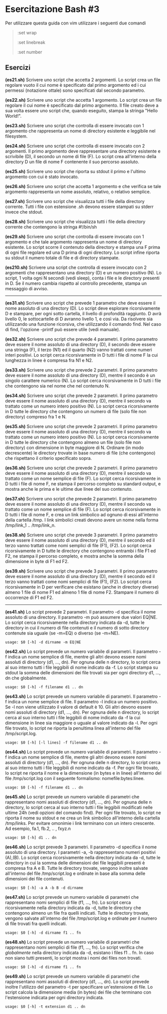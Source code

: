 # Esercitazione Bash #3
Per utilizzare questa guida con vim utilizzare i seguenti due comandi 

>:set wrap 
>
>:set linebreak
>
>:set number

## Esercizi
**(es21.sh)** Scrivere uno script che accetta 2 argomenti. Lo script crea un file regolare vuoto il cui nome è specificato dal primo argomento ed i cui permessi (notazione ottale) sono specificati dal secondo parametro.

**(es22.sh)** Scrivere uno script che accetta 1 argomento. Lo script crea un file regolare il cui nome è specificato dal primo argomento. Il file creato deve a sua volta essere uno script che, quando eseguito, stampa la stringa "Hello World!".

**(es23.sh)** Scrivere uno script che controlla di essere invocato con 1 argomento che rappresenta un nome di directory esistente e leggibile nel filesystem.

**(es24.sh)** Scrivere uno script che controlla di essere invocato con 2 argomenti. Il primo argomento deve rappresentare una directory esistente e scrivibile (D), il secondo un nome di file (F). Lo script crea all'interno della directory D un file di nome F contenente il suo percorso assoluto.

**(es25.sh)** Scrivere uno script che riporta su stdout il primo e l'ultimo argomento con cui è stato invocato.

**(es26.sh)** Scrivere uno script che accetta 1 argomento e che verifica se tale argomento rappresenta un nome assoluto, relativo, o relativo semplice.

**(es27.sh)** Scrivere uno script che visualizza tutti i file della directory corrente. Tutti i file con estensione .sh devono essere stampati su stderr invece che stdout. 

**(es28.sh)** Scrivere uno script che visualizza tutti i file della directory corrente che contengono la stringa #!/bin/sh

**(es29.sh)** Scrivere uno script che controlla di essere invocato con 1 argomento e che tale argomento rappresenta un nome di directory esistente. Lo script scorre il contenuto della directory e stampa una F prima di ogni file regolare ed una D prima di ogni directory. Lo script infine riporta su stdout il numero totale di file e di directory stampate.

**(es210.sh)** Scrivere una script che controlla di essere invocato con 2 argomenti che rappresentano una directory (D) e un numero positivo (N). Lo script, 1 volta ogni N secondi (vedi sleep), conta i file e le directory presenti in D. Se il numero cambia rispetto al controllo precedente, stampa un messaggio di avviso.

---

**(es31.sh)** Scrivere uno script che prevede 1 parametro che deve essere il nome assoluto di una directory (D). Lo script deve esplorare ricorsivamente D e stampare, per ogni sotto cartella, il livello di profondità raggiunto. D avrà livello 0, le sottocartelle di D avranno livello 1, e così via. Da risolvere sia utilizzando una funzione ricorsiva, che utilizzando il comando find. Nel caso di find, l'opzione -printf può essere utile (vedi manuale).

**(es32.sh)** Scrivere uno script che prevede 4 parametri. Il primo parametro deve essere il nome assoluto di una directory (D), il secondo deve essere una stringa (F), il terzo (N1) ed il quarto (N2) vanno trattati come numeri interi positivi. Lo script cerca ricorsivamente in D tutti i file di nome F la cui lunghezza in linee è compresa fra N1 e N2. 

**(es33.sh)** Scrivere uno script che prevede 2 parametri. Il primo parametro deve essere il nome assoluto di una directory (D), mentre il secondo è un singolo carattere numerico (N). Lo script cerca ricorsivamente in D tutti i file che contengono sia nel nome che nel contenuto N.  

**(es34.sh)** Scrivere uno script che prevede 2 parametri. Il primo parametro deve essere il nome assoluto di una directory (D), mentre il secondo va trattato come un numero intero positivo (N). Lo script cerca ricorsivamente in D tutte le directory che contengono un numero di file (solo file non directory) compreso fra 1 e N. 

**(es35.sh)** Scrivere uno script che prevede 2 parametri. Il primo parametro deve essere il nome assoluto di una directory (D), mentre il secondo va trattato come un numero intero positivo (N). Lo script cerca ricorsivamente in D tutte le directory che contengono almeno un file (solo file non directory) con dimensione in byte maggiore di N. Ordinare (in modo decrescente) le directory trovate in base numero di file (che contengono) che rispettano il criterio specificato sopra.

**(es36.sh)** Scrivere uno script che prevede 2 parametri. Il primo parametro deve essere il nome assoluto di una directory (D), mentre il secondo va trattato come un nome semplice di file (F). Lo script cerca ricorsivamente in D tutti i file di nome F, ne stampa il percorso completo su standard output, e mostra anche le prima e le ultime due linee del suo contenuto.

**(es37.sh)** Scrivere uno script che prevede 2 parametri. Il primo parametro deve essere il nome assoluto di una directory (D), mentre il secondo va trattato come un nome semplice di file (F). Lo script cerca ricorsivamente in D tutti i file di nome F, e crea un link simbolico ad ognuno di essi all'interno della cartella /tmp. I link simbolici creati devono avere un nome nella forma /tmp/link_1 .. /tmp/link_n.

**(es38.sh)** Scrivere uno script che prevede 3 parametri. Il primo parametro deve essere il nome assoluto di una directory (D), mentre il secondo ed il terzo vanno trattati come nomi semplici di file (F1), (F2). Lo script cerca ricorsivamente in D tutte le directory che contengono entrambi i file F1 ed F2, ne stampa il percorso completo, e mostra anche la somma della dimensione in byte di F1 ed F2.

**(es39.sh)** Scrivere uno script che prevede 3 parametri. Il primo parametro deve essere il nome assoluto di una directory (D), mentre il secondo ed il terzo vanno trattati come nomi semplici di file (F1), (F2). Lo script cerca ricorsivamente in D per verificare che esistano (anche in directory diverse) almeno 1 file di nome F1 ed almeno 1 file di nome F2. Stampare il numero di occorrenze di F1 ed F2.

---

**(es41.sh)** Lo script prevede 2 parametri. Il parametro -d specifica il nome assoluto di una directory. Il parametro -m può assumere due valori EQ|NE. Lo script cerca ricorsivamente nella directory indicata da -d, tutte le directory in cui il numero di file contenuti e il numero di sotto directory contenute sia uguale (se -m=EQ) o diverso (se -m=NE). 

```
usage: $0 [-h] -d dirname -m EQ|NE
```

**(es42.sh)** Lo script prevede un numero variabile di parametri. Il parametro -f indica un nome semplice di file, mentre gli altri devono essere nomi assoluti di directory (d1, ..., dn). Per ognuna delle n directory, lo script cerca al suo interno tutti i file leggibili di nome indicato da -f. Lo script stampa su stdout la somma delle dimensioni dei file trovati sia per ogni directory d1, ..., dn che globalmente.

```
usage: $0 [-h] -f filename d1 .. dn
```

**(es43.sh)** Lo script prevede un numero variabile di parametri. Il parametro -f indica un nome semplice di file. Il parametro -l indica un numero positivo. Se -l non viene utilizzato il valore di default è 10. Gli altri devono essere nomi assoluti di directory (d1, ..., dn). Per ognuna delle n directory, lo script cerca al suo interno tutti i file leggibili di nome indicato da -f la cui dimensione in linee sia maggiore o uguale al valore indicato da -l. Per ogni file trovato, lo script ne riporta la penultima linea all'interno del file /tmp/script.log.

```
usage: $0 [-h] [-l lines] -f filename d1 .. dn
```

**(es44.sh)** Lo script prevede un numero variabile di parametri. Il parametro -f indica un nome semplice di file, mentre gli altri devono essere nomi assoluti di directory (d1, ..., dn). Per ognuna delle n directory, lo script cerca al suo interno tutti i file leggibili di nome indicato da -f. Per ogni file trovato, lo script ne riporta il nome e la dimensione (in bytes e in linee) all'interno del file /tmp/script.log con il seguente formalismo: nomefile:bytes:linee.

```
usage: $0 [-h] -f filename d1 .. dn
```

**(es45.sh)** Lo script prevede un numero variabile di parametri che rappresentano nomi assoluti di directory (d1, ..., dn). Per ognuna delle n directory, lo script cerca al suo interno tutti i file leggibili modificati nelle ultime 24h (vedi opzioni del comando find). Per ogni file trovato, lo script ne riporta il nome su stdout e ne crea un link simbolico all'interno della cartella /tmp/links. Per evitare omonimie i link terminano con un intero crescente. Ad esempio, fa.1, fb.2, .. , fxyz.n

```
usage: $0 [-h] d1 .. dn
```

**(es46.sh)** Lo script prevede 3 parametri. Il parametro -d specifica il nome assoluto di una directory. I parametri -a, -b rappresentano numeri positivi (A),(B). Lo script cerca ricorsivamente nella directory indicata da -d, tutte le directory in cui la somma delle dimensioni dei file leggibili presenti è compresa fra A e B. Tutte le directory trovate, vengono inoltre salvate all'interno del file /tmp/script.log e ordinate in base alla somma delle dimensioni dei file contenuti.

```
usage: $0 [-h] -a A -b B -d dirname
```

**(es47.sh)** Lo script prevede un numero variabile di parametri che rappresentano nomi semplici di file (f1, ..., fn). Lo script cerca ricorsivamente nella directory indicata da -d, tutte le directory che contengono almeno un file fra quelli indicati. Tutte le directory trovate, vengono salvate all'interno del file /tmp/script.log e ordinate per il numero di file trovati fra quelli indicati.

```
usage: $0 [-h] -d dirname f1 .. fn
```

**(es48.sh)** Lo script prevede un numero variabile di parametri che rappresentano nomi semplici di file (f1, ..., fn). Lo script verifica che *globalmente* nella directory indicata da -d, esistano i files f1 .. fn. In caso non siano tutti presenti, lo script mostra i nomi dei files non trovati.

```
usage: $0 [-h] -d dirname f1 .. fn
```

**(es49.sh)** Lo script prevede un numero variabile di parametri che rappresentano nomi assoluti di directory (d1, ..., dn). Lo script prevede inoltre l'utilizzo del parametro -t per specificare un'estensione di file. Lo script calcola la dimensione media (in bytes) dei file che terminano con l'estensione indicata per ogni directory indicata.

```
usage: $0 [-h] -t extension d1 .. dn
```